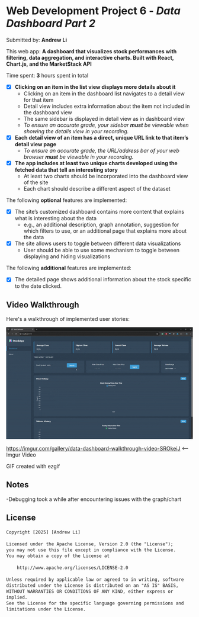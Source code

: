# Web Development Project 6 - *Data Dashboard Part 2*

Submitted by: **Andrew Li**

This web app: **A dashboard that visualizes stock performances with filtering, data aggregation, and interactive charts. Built with React, Chart.js, and the MarketStack API**

Time spent: **3** hours spent in total

- [x] **Clicking on an item in the list view displays more details about it**
  - Clicking on an item in the dashboard list navigates to a detail view for that item
  - Detail view includes extra information about the item not included in the dashboard view
  - The same sidebar is displayed in detail view as in dashboard view
  - *To ensure an accurate grade, your sidebar **must** be viewable when showing the details view in your recording.*
- [x] **Each detail view of an item has a direct, unique URL link to that item’s detail view page**
  -  *To ensure an accurate grade, the URL/address bar of your web browser **must** be viewable in your recording.*
- [x] **The app includes at least two unique charts developed using the fetched data that tell an interesting story**
  - At least two charts should be incorporated into the dashboard view of the site
  - Each chart should describe a different aspect of the dataset


The following **optional** features are implemented:

- [x] The site’s customized dashboard contains more content that explains what is interesting about the data 
  - e.g., an additional description, graph annotation, suggestion for which filters to use, or an additional page that explains more about the data
- [x] The site allows users to toggle between different data visualizations
  - User should be able to use some mechanism to toggle between displaying and hiding visualizations
  
The following **additional** features are implemented:

* [x] The detailed page shows additional information about the stock specific to the date clicked.

## Video Walkthrough

Here's a walkthrough of implemented user stories:

![My GIF](src/assets/walkthrough.gif)

https://imgur.com/gallery/data-dashboard-walkthrough-video-SROkeiJ <-- Imgur Video
<!-- Replace this with whatever GIF tool you used! -->
GIF created with ezgif
<!-- Recommended tools:
[Kap](https://getkap.co/) for macOS
[ScreenToGif](https://www.screentogif.com/) for Windows
[peek](https://github.com/phw/peek) for Linux. -->

## Notes

-Debugging took a while after encountering issues with the graph/chart

## License

    Copyright [2025] [Andrew Li]

    Licensed under the Apache License, Version 2.0 (the "License");
    you may not use this file except in compliance with the License.
    You may obtain a copy of the License at

        http://www.apache.org/licenses/LICENSE-2.0

    Unless required by applicable law or agreed to in writing, software
    distributed under the License is distributed on an "AS IS" BASIS,
    WITHOUT WARRANTIES OR CONDITIONS OF ANY KIND, either express or implied.
    See the License for the specific language governing permissions and
    limitations under the License.
